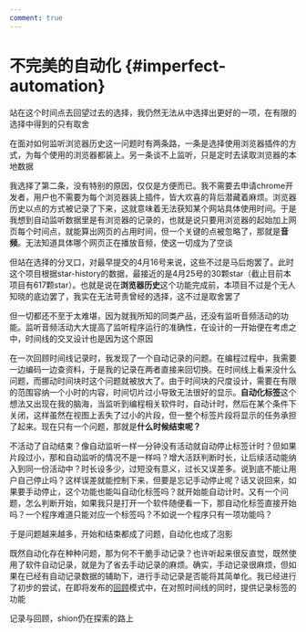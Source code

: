 ```yaml
---
comment: true
---
```


# 不完美的自动化 {#imperfect-automation}

站在这个时间点去回望过去的选择，我仍然无法从中选择出更好的一项，在有限的选择中得到的只有取舍

在面对如何监听浏览器历史这一问题时有两条路，一条是选择使用浏览器插件的方式，为每个使用的浏览器都装上。另一条谈不上监听，只是定时去读取浏览器的本地数据

我选择了第二条，没有特别的原因，仅仅是方便而已。我不需要去申请chrome开发者，用户也不需要为每个浏览器装上插件，皆大欢喜的背后潜藏着麻烦。浏览器历史以点的方式被记录了下来，这就意味着无法获知某个网站具体使用时间。于是我想到自动监听数据里是有浏览器的记录的，也就是说只要用浏览器的起始加上网页每个时间点，就能算出网页的占用时间，但一个关键的点被忽略了，那就是**音频**。无法知道具体哪个网页正在播放音频，使这一切成为了空谈

但站在选择的分叉口，对最早提交的4月16号来说，这些不过是马后炮罢了。此时这个项目根据star-history的数据，最接近的是4月25号的30颗star（截止目前本项目有617颗star）。也就是说在**浏览器历史**这个功能完成前，本项目不过是个无人知晓的底边罢了，我实在无法苛责曾经的选择，这不过是取舍罢了

但一切都还不至于太难堪，因为就我所知的同类产品，还没有监听音频活动的功能。监听音频活动大大提高了监听程序运行的准确性，在设计的一开始便在考虑之中，时间线的交叉设计也是因为这个原因

在一次回顾时间线记录时，我发现了一个自动记录的问题。在编程过程中，我需要一边编码一边查资料，于是我的记录在两者直接来回切换。在时间线上看来没什么问题，而挪动时间块时这个问题就被放大了。由于时间块的尺度设计，需要在有限的范围容纳一个小时的内容，时间切片过小导致无法很好的显示。**自动化标签**这个想法又出现在我的脑海，当监听到编程相关软件时，自动计时，然后在某个条件下关闭，这样虽然在视图上丢失了过小的片段，但一整个标签片段将显示的任务承担了起来。现在只有一个问题，那就是**什么时候结束呢？**

不活动了自动结束？像自动监听一样一分钟没有活动就自动停止标签计时？但如果片段过小，那和自动监听的情况不是一样吗？增大活跃判断时长，让后续活动能纳入到同一份活动中？时长设多少，过短没有意义，过长又误差多。说到底不能让用户自己停止吗？这样误差就能控制下来，但要是忘记手动停止呢？话又说回来，如果要手动停止，这个功能也能叫自动化标签吗？就开始能自动计时。又有一个问题，怎么判断开始，如果我只是打开一个软件随便看一下，那自动化标签直接开始吗？一个程序难道只能对应一个标签吗？不如说一个程序只有一项功能吗？

于是问题越来越多，开始和结束都成了问题，自动化也成了泡影

既然自动化存在种种问题，那为何不干脆手动记录？也许听起来很反直觉，既然使用了软件自动记录，就是为了省去手动记录的麻烦。确实，手动记录很麻烦，但如果在已经有自动记录数据的辅助下，进行手动记录是否能将其简单化。我已经进行了初步的尝试，在即将发布的[回顾](/zh/guide/review)模式中，在对照时间线的同时，提供记录标签的功能

记录与回顾，shion仍在探索的路上